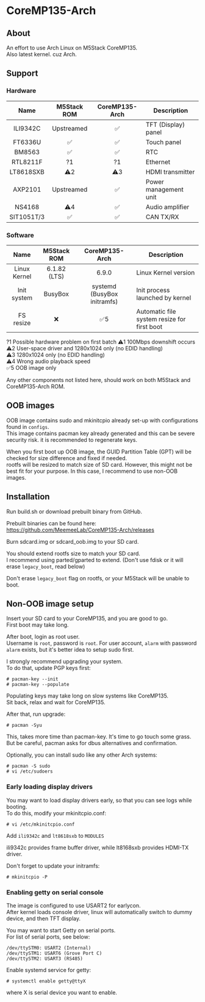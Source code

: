 # CoreMP135-Arch

## About
An effort to use Arch Linux on M5Stack CoreMP135.  
Also latest kernel. cuz Arch.

## Support

### Hardware
|    Name    | M5Stack ROM | CoreMP135-Arch | Description |
|     :-:    |     :-:     |       :-:      |-------------|
|ILI9342C    |Upstreamed   |✅️              |TFT (Display) panel
|FT6336U     |✅️           |✅️              |Touch panel
|BM8563      |✅️           |✅️              |RTC
|RTL8211F    |?1           |?1              |Ethernet
|LT8618SXB   |⚠️2           |⚠️3              |HDMI transmitter
|AXP2101     |Upstreamed   |✅️              |Power management unit
|NS4168      |⚠️4           |✅️              |Audio amplifier
|SIT1051T/3  |✅️           |✅️              |CAN TX/RX

### Software
|    Name    | M5Stack ROM | CoreMP135-Arch | Description |
|     :-:    |     :-:     |       :-:      |-------------|
|Linux Kernel|6.1.82 (LTS) |6.9.0           |Linux Kernel version
|Init system |BusyBox      |systemd (BusyBox initramfs)|Init process launched by kernel
|FS resize   |❌️           |✅️5             |Automatic file system resize for first boot

?1 Possible hardware problem on first batch
⚠️1 100Mbps downshift occurs  
⚠️2 User-space driver and 1280x1024 only (no EDID handling)  
⚠️3 1280x1024 only (no EDID handling)  
⚠️4 Wrong audio playback speed  
✅️5 OOB image only

Any other components not listed here, should work on both M5Stack and CoreMP135-Arch ROM.

## OOB images
OOB image contains sudo and mkinitcpio already set-up with configurations found in `configs`.  
This image contains pacman key already generated and this can be severe security risk. it is recommended to regenerate keys.

When you first boot up OOB image, the GUID Partition Table (GPT) will be checked for size difference and fixed if needed.  
rootfs will be resized to match size of SD card. However, this might not be best fit for your purpose. In this case, I recommend to use non-OOB images.

## Installation
Run build.sh or download prebuilt binary from GitHub.

Prebuilt binaries can be found here:  
https://github.com/MeemeeLab/CoreMP135-Arch/releases

Burn sdcard.img or sdcard_oob.img to your SD card.

You should extend rootfs size to match your SD card.  
I recommend using parted/gparted to extend. (Don't use fdisk or it will erase `legacy_boot`, read below)

Don't erase `legacy_boot` flag on rootfs, or your M5Stack will be unable to boot.

## Non-OOB image setup
Insert your SD card to your CoreMP135, and you are good to go.  
First boot may take long.

After boot, login as root user.  
Username is `root`, password is `root`.
For user account, `alarm` with password `alarm` exists, but it's better idea to setup sudo first.


I strongly recommend upgrading your system.  
To do that, update PGP keys first:
```
# pacman-key --init
# pacman-key --populate
```

Populating keys may take long on slow systems like CoreMP135.  
Sit back, relax and wait for CoreMP135.

After that, run upgrade:
```
# pacman -Syu
```
This, takes more time than pacman-key. It's time to go touch some grass.  
But be careful, pacman asks for dbus alternatives and confirmation.

Optionally, you can install sudo like any other Arch systems:
```
# pacman -S sudo
# vi /etc/sudoers
```

### Early loading display drivers
You may want to load display drivers early, so that you can see logs while booting.  
To do this, modify your mkinitcpio.conf:
```
# vi /etc/mkinitcpio.conf
```

Add `ili9342c` and `lt8618sxb` to `MODULES`

ili9342c provides frame buffer driver, while lt8168sxb provides HDMI-TX driver.

Don't forget to update your initramfs:
```
# mkinitcpio -P
```

### Enabling getty on serial console
The image is configured to use USART2 for earlycon.  
After kernel loads console driver, linux will automatically switch to dummy device, and then TFT display.

You may want to start Getty on serial ports.  
For list of serial ports, see below:
```
/dev/ttySTM0: USART2 (Internal)
/dev/ttySTM1: USART6 (Grove Port C)
/dev/ttySTM2: USART3 (RS485)
```

Enable systemd service for getty:
```
# systemctl enable getty@ttyX
```
where X is serial device you want to enable.

